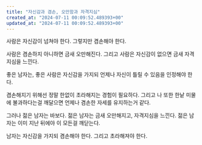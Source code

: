 ```yaml
---
title: "자신감과 겸손, 오만함과 자격지심"
created_at: "2024-07-11 00:09:52.489393+00"
updated_at: "2024-07-11 00:09:52.489393+00"
---
```


사람은 자신감이 넘쳐야 한다. 그렇지만 겸손해야 한다.

사람은 겸손하지 아니하면 금새 오만해진다. 그리고 사람은 자신감이 없으면 금새 자격지심을 느낀다.

좋은 남자는, 좋은 사람은 자신감을 가지되 언제나 자신이 틀릴 수 있음을 인정해야 한다.

겸손해지기 위해선 정말 한없이 초라해지는 경험이 필요하다. 그리고 나 또한 한낱 미물에 불과하다는걸 깨달으면 언제나 겸손한 자세를 유지하는거 같다.

그러나 젊은 남자는 바보다. 젊은 남자는 금새 오만해지고, 자격지심을 느낀다. 젊은 남자는 이미 지난 뒤에야 이 모든걸 깨닫는다.

남자는 자신감을 가지되 겸손해야 한다. 그리고 초라해져야 한다.
